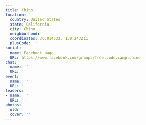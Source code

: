 ```yaml
---
title: Chino
location:
  country: United States
  state: California
  city: Chino
  neighborhood: 
  coordinates: 36.014533, 138.243211
  plusCode: ''
social:
  name: Facebook page
  URL: https://www.facebook.com/groups/free.code.camp.chino
chat:
  name: ''
  URL: ''
event:
  name: ''
  URL: ''
leaders:
- name: ''
  URL: ''
photos:
  old: 
  cover: ''
---
```

